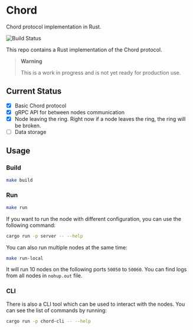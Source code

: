 # Chord

Chord protocol implementation in Rust.

![Build Status](https://github.com/tamto-labs/server/actions/workflows/rust.yaml/badge.svg)

This repo contains a Rust implementation of the Chord protocol.

> **Warning** 
>
> This is a work in progress and is not yet ready for production use.

## Current Status

- [x] Basic Chord protocol
- [x] gRPC API for between nodes communication
- [x] Node leaving the ring. Right now if a node leaves the ring, the ring will be broken.
- [ ] Data storage

## Usage

### Build

```bash
make build
```

### Run

```bash
make run
```

If you want to run the node with different configuration, you can use the following command:

```bash
cargo run -p server -- --help
```

You can also run multiple nodes at the same time:

```bash
make run-local
```

It will run 10 nodes on the following ports `50050` to `50060`. You can find logs from all nodes in `nohup.out` file.

### CLI

There is also a CLI tool which can be used to interact with the nodes. You can see the list of commands by running:

```bash
cargo run -p chord-cli -- --help
```
